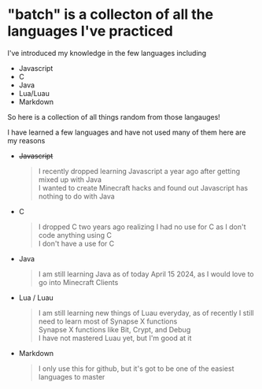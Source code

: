 # "batch" is a collecton of all the languages I've practiced<br />
 I've introduced my knowledge in the few languages including
  * Javascript <br />
  * C <br />
  * Java <br />
  * Lua/Luau <br />
  * Markdown <br />
  
 So here is a collection of all things random from those langauges! <br />

  I have learned a few languages and have not used many of them here are my reasons <br />

   * ~~Javascript~~ <br />
     > I recently dropped learning Javascript a year ago after getting mixed up with Java <br />
     > I wanted to create Minecraft hacks and found out Javascript has nothing to do with Java <br />
   * C <br />
     > I dropped C two years ago realizing I had no use for C as I don't code anything using C <br />
     > I don't have a use for C <br />
   * Java <br />
     > I am still learning Java as of today April 15 2024, as I would love to go into Minecraft Clients <br />
   * Lua / Luau <br />
     > I am still learning new things of Luau everyday, as of recently I still need to learn most of Synapse X functions <br />
     > Synapse X functions like Bit, Crypt, and Debug <br />
     > I have not mastered Luau yet, but I'm good at it <br />
   * Markdown <br />
     > I only use this for github, but it's got to be one of the easiest languages to master <br />
    
